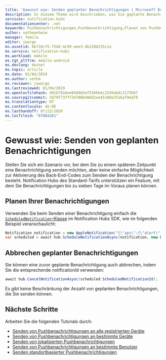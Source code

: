 ```yaml
---
title: 'Gewusst wie: Senden geplanter Benachrichtigungen | Microsoft Docs'
description: In diesem Thema wird beschrieben, wie Sie geplante Benachrichtigungen mit Azure Notification Hubs verwenden.
services: notification-hubs
documentationcenter: .net
keywords: Pushbenachrichtigungen,Pushbenachrichtigung,Planen von Pushbenachrichtigungen
author: sethmanheim
manager: femila
editor: jwargo
ms.assetid: 6b718c75-75dd-4c99-aee3-db1288235c1a
ms.service: notification-hubs
ms.workload: mobile
ms.tgt_pltfrm: mobile-android
ms.devlang: dotnet
ms.topic: article
ms.date: 01/04/2019
ms.author: sethm
ms.reviewer: jowargo
ms.lastreviewed: 01/04/2019
ms.openlocfilehash: d91b7816ee05d4b5ef5266b4c2556abdc1175b87
ms.sourcegitcommit: 3d79f737ff34708b48dd2ae45100e2516af9ed78
ms.translationtype: HT
ms.contentlocale: de-DE
ms.lasthandoff: 07/23/2020
ms.locfileid: "87084261"
---
```

# <a name="how-to-send-scheduled-notifications"></a>Gewusst wie: Senden von geplanten Benachrichtigungen

Stellen Sie sich ein Szenario vor, bei dem Sie zu einem späteren Zeitpunkt eine Benachrichtigung senden möchten, aber keine einfache Möglichkeit zur Aktivierung des Back-End-Codes zum Senden der Benachrichtigung besteht. Notification Hubs des Standard-Tarifs unterstützen ein Feature, mit dem Sie Benachrichtigungen bis zu sieben Tage im Voraus planen können.


## <a name="schedule-your-notifications"></a>Planen Ihrer Benachrichtigungen
Verwenden Sie beim Senden einer Benachrichtigung einfach die [`ScheduledNotification`-Klasse](/dotnet/api/microsoft.azure.notificationhubs.schedulednotification?view=azure-dotnet#microsoft_azure_notificationhubs_schedulednotification) im Notification Hubs SDK, wie im folgenden Beispiel veranschaulicht:

```csharp
Notification notification = new AppleNotification("{\"aps\":{\"alert\":\"Happy birthday!\"}}");
var scheduled = await hub.ScheduleNotificationAsync(notification, new DateTime(2014, 7, 19, 0, 0, 0));
```

## <a name="cancel-scheduled-notifications"></a>Abbrechen geplanter Benachrichtigungen
Sie können eine zuvor geplante Benachrichtigung auch abbrechen, indem Sie die entsprechende notificationId verwenden:

```csharp
await hub.CancelNotificationAsync(scheduled.ScheduledNotificationId);
```

Es gibt keine Beschränkung der Anzahl von geplanten Benachrichtigungen, die Sie senden können.

## <a name="next-steps"></a>Nächste Schritte

Arbeiten Sie die folgenden Tutorials durch:

 - [Senden von Pushbenachrichtigungen an alle registrierten Geräte](notification-hubs-windows-store-dotnet-get-started-wns-push-notification.md)
 - [Senden von Pushbenachrichtigungen an bestimmte Geräte](notification-hubs-windows-notification-dotnet-push-xplat-segmented-wns.md)
 - [Senden von lokalisierten Pushbenachrichtigungen](notification-hubs-windows-store-dotnet-xplat-localized-wns-push-notification.md)
 - [Senden von Pushbenachrichtigungen an bestimmte Benutzer](notification-hubs-aspnet-backend-windows-dotnet-wns-notification.md) 
 - [Senden standortbasierter Pushbenachrichtigungen](notification-hubs-push-bing-spatial-data-geofencing-notification.md)
